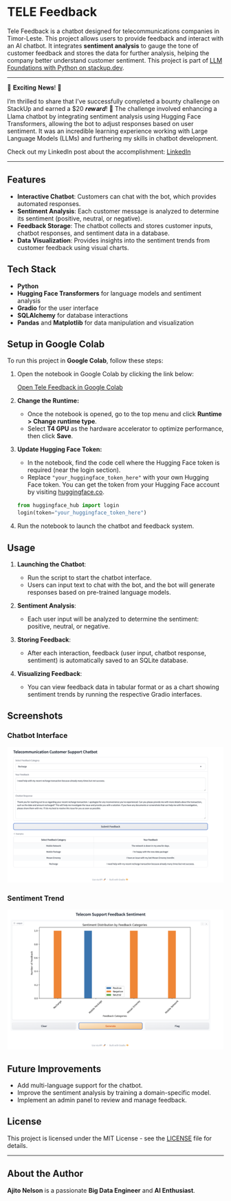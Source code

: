 # TELE Feedback

Tele Feedback is a chatbot designed for telecommunications companies in Timor-Leste. This project allows users to provide feedback and interact with an AI chatbot. It integrates **sentiment analysis** to gauge the tone of customer feedback and stores the data for further analysis, helping the company better understand customer sentiment. This project is part of [LLM Foundations with Python on stackup.dev](https://earn.stackup.dev/campaigns/llm-foundations-with-python-2162).

---

🎉 𝐄𝐱𝐜𝐢𝐭𝐢𝐧𝐠 𝐍𝐞𝐰𝐬! 🎉

I’m thrilled to share that I’ve successfully completed a bounty challenge on StackUp and earned a $20 𝒓𝒆𝒘𝒂𝒓𝒅! 💸 The challenge involved enhancing a Llama chatbot by integrating sentiment analysis using Hugging Face Transformers, allowing the bot to adjust responses based on user sentiment. It was an incredible learning experience working with Large Language Models (LLMs) and furthering my skills in chatbot development.

Check out my LinkedIn post about the accomplishment: [LinkedIn](https://www.linkedin.com/posts/ajitonelson_ai-chatbots-llms-activity-7249259914362019840-2-T-?utm_source=share&utm_medium=member_desktop)

---

## Features

- **Interactive Chatbot**: Customers can chat with the bot, which provides automated responses.
- **Sentiment Analysis**: Each customer message is analyzed to determine its sentiment (positive, neutral, or negative).
- **Feedback Storage**: The chatbot collects and stores customer inputs, chatbot responses, and sentiment data in a database.
- **Data Visualization**: Provides insights into the sentiment trends from customer feedback using visual charts.

## Tech Stack

- **Python**
- **Hugging Face Transformers** for language models and sentiment analysis
- **Gradio** for the user interface
- **SQLAlchemy** for database interactions
- **Pandas** and **Matplotlib** for data manipulation and visualization

## Setup in Google Colab

To run this project in **Google Colab**, follow these steps:

1. Open the notebook in Google Colab by clicking the link below:

   [Open Tele Feedback in Google Colab](https://colab.research.google.com/github/ajitonelsonn/TELE_Feedback/blob/main/Llama_Chatbot_with_Sentiment_Analysis_Integration_TL.ipynb)

2. **Change the Runtime:**

   - Once the notebook is opened, go to the top menu and click **Runtime > Change runtime type**.
   - Select **T4 GPU** as the hardware accelerator to optimize performance, then click **Save**.

3. **Update Hugging Face Token:**

   - In the notebook, find the code cell where the Hugging Face token is required (near the login section).
   - Replace `"your_huggingface_token_here"` with your own Hugging Face token. You can get the token from your Hugging Face account by visiting [huggingface.co](https://huggingface.co/).

   ```python
   from huggingface_hub import login
   login(token="your_huggingface_token_here")
   ```

4. Run the notebook to launch the chatbot and feedback system.

## Usage

1. **Launching the Chatbot**:

   - Run the script to start the chatbot interface.
   - Users can input text to chat with the bot, and the bot will generate responses based on pre-trained language models.

2. **Sentiment Analysis**:

   - Each user input will be analyzed to determine the sentiment: positive, neutral, or negative.

3. **Storing Feedback**:

   - After each interaction, feedback (user input, chatbot response, sentiment) is automatically saved to an SQLite database.

4. **Visualizing Feedback**:

   - You can view feedback data in tabular format or as a chart showing sentiment trends by running the respective Gradio interfaces.

## Screenshots

### Chatbot Interface

![Chatbot](./screenshots/chatbot.png)

### Sentiment Trend

![Sentiment Trend](./screenshots/sentiment_trend.png)

## Future Improvements

- Add multi-language support for the chatbot.
- Improve the sentiment analysis by training a domain-specific model.
- Implement an admin panel to review and manage feedback.

## License

This project is licensed under the MIT License - see the [LICENSE](LICENSE) file for details.

---

## **About the Author**

**Ajito Nelson** is a passionate **Big Data Engineer** and **AI Enthusiast**. 
